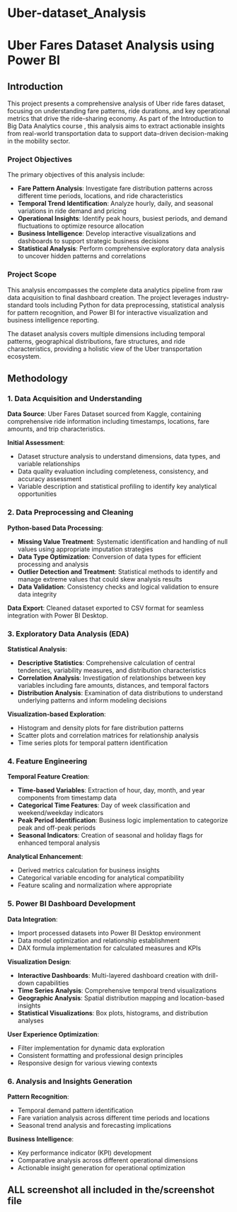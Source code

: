 # Uber-dataset_Analysis
# Uber Fares Dataset Analysis using Power BI

## Introduction

This project presents a comprehensive analysis of Uber ride fares dataset, focusing on understanding fare patterns, ride durations, and key operational metrics that drive the ride-sharing economy. As part of the Introduction to Big Data Analytics course , this analysis aims to extract actionable insights from real-world transportation data to support data-driven decision-making in the mobility sector.

### Project Objectives

The primary objectives of this analysis include:

- **Fare Pattern Analysis**: Investigate fare distribution patterns across different time periods, locations, and ride characteristics
- **Temporal Trend Identification**: Analyze hourly, daily, and seasonal variations in ride demand and pricing
- **Operational Insights**: Identify peak hours, busiest periods, and demand fluctuations to optimize resource allocation
- **Business Intelligence**: Develop interactive visualizations and dashboards to support strategic business decisions
- **Statistical Analysis**: Perform comprehensive exploratory data analysis to uncover hidden patterns and correlations

### Project Scope

This analysis encompasses the complete data analytics pipeline from raw data acquisition to final dashboard creation. The project leverages industry-standard tools including Python for data preprocessing, statistical analysis for pattern recognition, and Power BI for interactive visualization and business intelligence reporting.

The dataset analysis covers multiple dimensions including temporal patterns, geographical distributions, fare structures, and ride characteristics, providing a holistic view of the Uber transportation ecosystem.

## Methodology

### 1. Data Acquisition and Understanding

**Data Source**: Uber Fares Dataset sourced from Kaggle, containing comprehensive ride information including timestamps, locations, fare amounts, and trip characteristics.

**Initial Assessment**: 
- Dataset structure analysis to understand dimensions, data types, and variable relationships
- Data quality evaluation including completeness, consistency, and accuracy assessment
- Variable description and statistical profiling to identify key analytical opportunities

### 2. Data Preprocessing and Cleaning

**Python-based Data Processing**:
- **Missing Value Treatment**: Systematic identification and handling of null values using appropriate imputation strategies
- **Data Type Optimization**: Conversion of data types for efficient processing and analysis
- **Outlier Detection and Treatment**: Statistical methods to identify and manage extreme values that could skew analysis results
- **Data Validation**: Consistency checks and logical validation to ensure data integrity

**Data Export**: Cleaned dataset exported to CSV format for seamless integration with Power BI Desktop.

### 3. Exploratory Data Analysis (EDA)

**Statistical Analysis**:
- **Descriptive Statistics**: Comprehensive calculation of central tendencies, variability measures, and distribution characteristics
- **Correlation Analysis**: Investigation of relationships between key variables including fare amounts, distances, and temporal factors
- **Distribution Analysis**: Examination of data distributions to understand underlying patterns and inform modeling decisions

**Visualization-based Exploration**:
- Histogram and density plots for fare distribution patterns
- Scatter plots and correlation matrices for relationship analysis
- Time series plots for temporal pattern identification

### 4. Feature Engineering

**Temporal Feature Creation**:
- **Time-based Variables**: Extraction of hour, day, month, and year components from timestamp data
- **Categorical Time Features**: Day of week classification and weekend/weekday indicators
- **Peak Period Identification**: Business logic implementation to categorize peak and off-peak periods
- **Seasonal Indicators**: Creation of seasonal and holiday flags for enhanced temporal analysis

**Analytical Enhancement**:
- Derived metrics calculation for business insights
- Categorical variable encoding for analytical compatibility
- Feature scaling and normalization where appropriate

### 5. Power BI Dashboard Development

**Data Integration**:
- Import processed datasets into Power BI Desktop environment
- Data model optimization and relationship establishment
- DAX formula implementation for calculated measures and KPIs

**Visualization Design**:
- **Interactive Dashboards**: Multi-layered dashboard creation with drill-down capabilities
- **Time Series Analysis**: Comprehensive temporal trend visualizations
- **Geographic Analysis**: Spatial distribution mapping and location-based insights
- **Statistical Visualizations**: Box plots, histograms, and distribution analyses

**User Experience Optimization**:
- Filter implementation for dynamic data exploration
- Consistent formatting and professional design principles
- Responsive design for various viewing contexts

### 6. Analysis and Insights Generation

**Pattern Recognition**:
- Temporal demand pattern identification
- Fare variation analysis across different time periods and locations
- Seasonal trend analysis and forecasting implications

**Business Intelligence**:
- Key performance indicator (KPI) development
- Comparative analysis across different operational dimensions
- Actionable insight generation for operational optimization

## ALL screenshot all included in the/screenshot file
